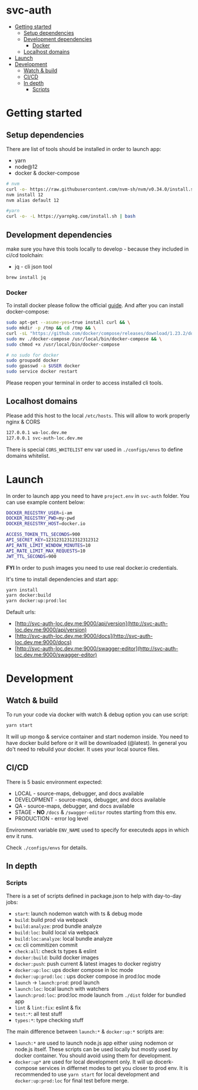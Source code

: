 # svc-auth

<!-- toc -->

- [Getting started](#getting-started)
    * [Setup dependencies](#setup-dependencies)
    * [Development dependencies](#development-dependencies)
        + [Docker](#docker)
    * [Localhost domains](#localhost-domains)
- [Launch](#launch)
- [Development](#development)
    * [Watch & build](#watch--build)
    * [CI/CD](#cicd)
    * [In depth](#in-depth)
        + [Scripts](#scripts)
    
<!-- tocstop -->

  
# Getting started

## Setup dependencies

There are list of tools should be installed in order to launch app:

- yarn
- node@12
- docker & docker-compose

```bash
# nvm
curl -o- https://raw.githubusercontent.com/nvm-sh/nvm/v0.34.0/install.sh | bash
nvm install 12
nvm alias default 12

#yarn 
curl -o- -L https://yarnpkg.com/install.sh | bash

```

## Development dependencies
make sure you have this tools locally to develop - because they included in ci/cd toolchain:

- jq - cli json tool

```bash
brew install jq
```

### Docker

To install docker please follow the official [guide](https://hub.docker.com/?overlay=onboarding). And after you can install docker-compose:

```bash
sudo apt-get --asume-yes=true install curl && \
sudo mkdir -p /tmp && cd /tmp && \
curl -sL "https://github.com/docker/compose/releases/download/1.23.2/docker-compose-$(uname -s)-$(uname -m)" > ./docker-compose && \
sudo mv ./docker-compose /usr/local/bin/docker-compose && \
sudo chmod +x /usr/local/bin/docker-compose

# no sudo for docker
sudo groupadd docker
sudo gpasswd -a $USER docker
sudo service docker restart
```

Please reopen your terminal in order to access installed cli tools.

## Localhost domains

Please add this host to the local `/etc/hosts`. This will allow to work properly nginx & CORS

```bash
127.0.0.1 wa-loc.dev.me
127.0.0.1 svc-auth-loc.dev.me
```

There is special `CORS_WHITELIST` env var used in `./configs/envs` to define domains whitelist.

# Launch

In order to launch app you need to have `project.env` in `svc-auth` folder. You can use example content below:

```bash
DOCKER_REGISTRY_USER=i-am
DOCKER_REGISTRY_PWD=my-pwd
DOCKER_REGISTRY_HOST=docker.io

ACCESS_TOKEN_TTL_SECONDS=900
API_SECRET_KEY=12312312312312312312
API_RATE_LIMIT_WINDOW_MINUTES=10
API_RATE_LIMIT_MAX_REQUESTS=10
JWT_TTL_SECONDS=900
```

**FYI** In order to push images you need to use real docker.io credentials.

It's time to install dependencies and start app:

```bash
yarn install
yarn docker:build
yarn docker:up:prod:loc
```

Default urls: 

- [http://svc-auth-loc.dev.me:9000/api/version](http://svc-auth-loc.dev.me:9000/api/version)
- [http://svc-auth-loc.dev.me:9000/docs](http://svc-auth-loc.dev.me:9000/docs)
- [http://svc-auth-loc.dev.me:9000/swagger-editor](http://svc-auth-loc.dev.me:9000/swagger-editor)

# Development



## Watch & build

To run your code via docker with watch & debug option you can use script:

```bash
yarn start
```

It will up mongo & service container and start nodemon inside. You need to have docker build before or it will be downloaded (@latest). In general you do't need to rebuild your docker. It uses your local source files.

## CI/CD

There is 5 basic environment expected: 

- LOCAL - source-maps, debugger, and docs available
- DEVELOPMENT - source-maps, debugger, and docs available
- QA - source-maps, debugger, and docs available
- STAGE - **NO** `/docs` & `/swagger-editor` routes starting from this env.
- PRODUCTION - error log level

Environment variable `ENV_NAME` used to specify for executeds apps in which env it runs.

Check `./configs/envs` for details.

## In depth


### Scripts
There is a set of scripts defined in package.json to help with day-to-day jobs:

- `start`: launch nodemon watch with ts & debug mode
- `build`: build prod via webpack
- `build:analyze`: prod bundle analyze
- `build:loc`: build local via webpack
- `build:loc:analyze`: local bundle analyze
- `cm`: cli commitizen commit
- `check:all`: check ts types & eslint
- `docker:build`: build docker images
- `docker:push`: push current & latest images to docker registry
- `docker:up:loc`: ups docker compose in loc mode 
- `docker:up:prod:loc` : ups docker compose in prod:loc mode
- `launch` -> `launch:prod`: prod launch
- `launch:loc`: local launch with watchers 
- `launch:prod:loc`: prod:loc mode launch from `./dist` folder for bundled app 
- `lint` & `lint:fix`: eslint & fix
- `test:*`: all test stuff
- `types:*`: type checking stuff


The main difference between `launch:*` & `docker:up:*` scripts are:

- `launch:*` are used to launch node.js app either using nodemon or node.js itself. These scripts can be used locally but mostly used by docker container. You should avoid using them for development.
- `docker:up*` are used for local development only. It will up docerk-compose services in differnet modes to get you closer to prod env. It is recommended to use `yarn start` for local development and `docker:up:prod:loc` for final test before merge.
